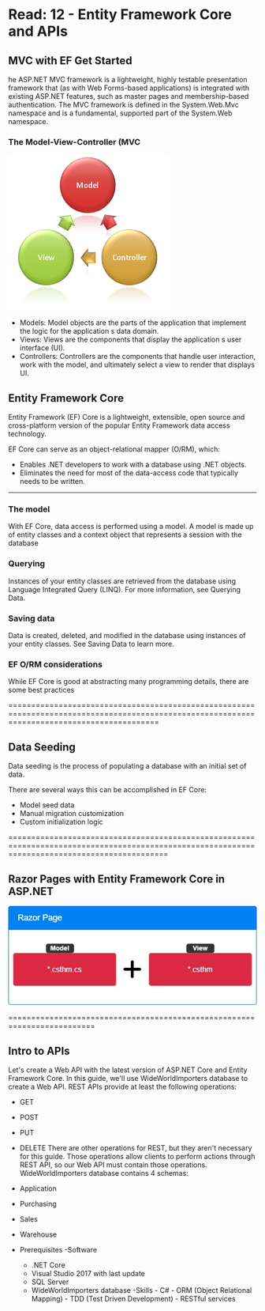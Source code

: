 # Read: 12 - Entity Framework Core and APIs

## MVC with EF Get Started
he ASP.NET MVC framework is a lightweight, highly testable presentation framework that (as with Web Forms-based applications) is integrated with existing ASP.NET features, such as master pages and membership-based authentication. The MVC framework is defined in the System.Web.Mvc namespace and is a fundamental, supported part of the System.Web namespace.

### The Model-View-Controller (MVC
![image](../%20Entity%20Framework%20Core%20and%20APIs/1.0.png)
- Models: Model objects are the parts of the application that implement the logic for the application s data domain.
- Views: Views are the components that display the application s user interface (UI). 
- Controllers: Controllers are the components that handle user interaction, work with the model, and ultimately select a view to render that displays UI.

## Entity Framework Core

Entity Framework (EF) Core is a lightweight, extensible, open source and cross-platform version of the popular Entity Framework data access technology.

EF Core can serve as an object-relational mapper (O/RM), which:

- Enables .NET developers to work with a database using .NET objects.
- Eliminates the need for most of the data-access code that typically needs to be written.
---------------------------------------------------------------------------------------------
### The model
With EF Core, data access is performed using a model. A model is made up of entity classes and a context object that represents a session with the database
### Querying
Instances of your entity classes are retrieved from the database using Language Integrated Query (LINQ). For more information, see Querying Data.
### Saving data
Data is created, deleted, and modified in the database using instances of your entity classes. See Saving Data to learn more.
### EF O/RM considerations
While EF Core is good at abstracting many programming details, there are some best practices 



=============================================================================================================================================
## Data Seeding
Data seeding is the process of populating a database with an initial set of data.

There are several ways this can be accomplished in EF Core:
- Model seed data
- Manual migration customization
- Custom initialization logic

===============================================================================================================================================
## Razor Pages with Entity Framework Core in ASP.NET

![image](../%20Entity%20Framework%20Core%20and%20APIs/dd%20(2).jpg)

=========================================================================
## Intro to APIs
Let's create a Web API with the latest version of ASP.NET Core and Entity Framework Core.
In this guide, we'll use WideWorldImporters database to create a Web API.
REST APIs provide at least the following operations:
- GET
- POST
- PUT
- DELETE
There are other operations for REST, but they aren't necessary for this guide.
Those operations allow clients to perform actions through REST API, so our Web API must contain those operations.
WideWorldImporters database contains 4 schemas:

- Application
- Purchasing
- Sales
- Warehouse

- Prerequisites
  -Software
     - .NET Core
     - Visual Studio 2017 with last update
     - SQL Server
     - WideWorldImporters database
  -Skills
      - C#
      - ORM (Object Relational Mapping)
      - TDD (Test Driven Development)
      - RESTful services


